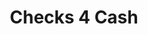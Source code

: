---
title: Checks 4 Cash
slug: checks-4-cash
updated-on: '2024-05-30T13:44:31.749Z'
created-on: '2024-05-30T13:41:46.671Z'
published-on: '2024-05-30T13:54:32.469Z'
f_city-state-2:
- cms/city/cucamonga-ca.md
- cms/city/manteca-ca.md
- cms/city/turlock-ca.md
- cms/city/michigan-city-in.md
- cms/city/chino-ca.md
f_locations:
- cms/payday-loan/checks-4-cash-14482.md
- cms/payday-loan/checks-4-cash-14483.md
- cms/payday-loan/checks-4-cash-14484.md
- cms/payday-loan/checks-4-cash-14485.md
- cms/payday-loan/checks-4-cash-14486.md
- cms/payday-loan/checks-4-cash-14487.md
f_states:
- cms/state/california.md
- cms/state/indiana.md
layout: '[company].html'
tags: company
---